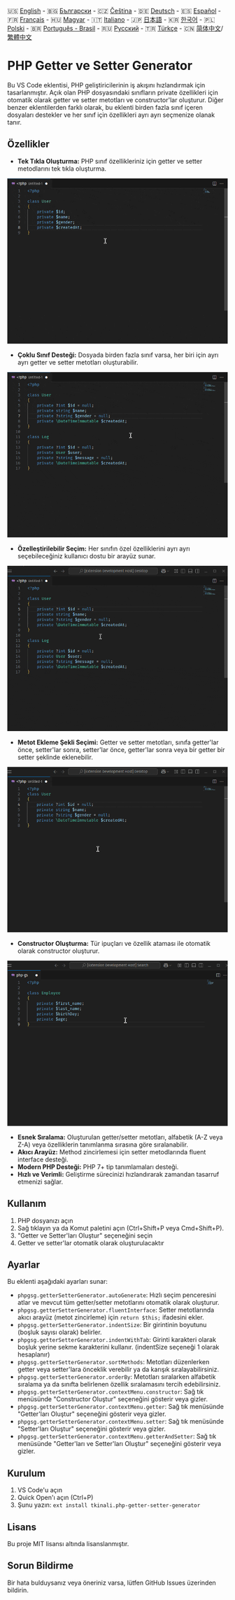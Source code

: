 🇺🇸 [English](./README.md) - 🇧🇬 [Български](./README_BG.md) - 🇨🇿 [Čeština](./README_CS.md) - 🇩🇪 [Deutsch](./README_DE.md) - 🇪🇸 [Español](./README_ES.md) - 🇫🇷 [Français](./README_FR.md) - 🇭🇺 [Magyar](./README_HU.md) - 🇮🇹 [Italiano](./README_IT.md) - 🇯🇵 [日本語](./README_JA.md) - 🇰🇷 [한국어](./README_KO.md) - 🇵🇱 [Polski](./README_PL.md) - 🇧🇷 [Português - Brasil](./README_PT-BR.md) - 🇷🇺 [Русский](./README_RU.md) - 🇹🇷 [Türkçe](./README_TR.md) - 🇨🇳 [简体中文](./README_ZH-CN.md)/[繁體中文](./README_ZH-TW.md)

# PHP Getter ve Setter Generator

Bu VS Code eklentisi, PHP geliştiricilerinin iş akışını hızlandırmak için tasarlanmıştır. Açık olan PHP dosyasındaki sınıfların private özellikleri için otomatik olarak getter ve setter metotları ve constructor'lar oluşturur. Diğer benzer eklentilerden farklı olarak, bu eklenti birden fazla sınıf içeren dosyaları destekler ve her sınıf için özellikleri ayrı ayrı seçmenize olanak tanır.

## Özellikler

- **Tek Tıkla Oluşturma:** PHP sınıf özellikleriniz için getter ve setter metodlarını tek tıkla oluşturma.

![Tek Tıkla Oluşturma](images/one-click.gif "Tek Tıkla Oluşturma")

- **Çoklu Sınıf Desteği:** Dosyada birden fazla sınıf varsa, her biri için ayrı ayrı getter ve setter metotları oluşturabilir.

![Çoklu Sınıf Desteği](images/multi-class.gif "Çoklu Sınıf Desteği")

- **Özelleştirilebilir Seçim:** Her sınıfın özel özelliklerini ayrı ayrı seçebileceğiniz kullanıcı dostu bir arayüz sunar.

![Özelleştirilebilir Seçim](images/property-select.gif "Özelleştirilebilir Seçim")

- **Metot Ekleme Şekli Seçimi:** Getter ve setter metotları, sınıfa getter'lar önce, setter'lar sonra, setter'lar önce, getter'lar sonra veya bir getter bir setter şeklinde eklenebilir.

![Metot Ekleme Şekli Seçimi](images/flexible-sort.gif "Metot Ekleme Şekli Seçimi")

- **Constructor Oluşturma:** Tür ipuçları ve özellik ataması ile otomatik olarak constructor oluşturur.

![Constructor Oluşturma](images/constructor.gif "Constructor Oluşturma")

- **Esnek Sıralama:** Oluşturulan getter/setter metotları, alfabetik (A-Z veya Z-A) veya özelliklerin tanımlanma sırasına göre sıralanabilir.
- **Akıcı Arayüz:** Method zincirlemesi için setter metodlarında fluent interface desteği.
- **Modern PHP Desteği:** PHP 7+ tip tanımlamaları desteği.
- **Hızlı ve Verimli:** Geliştirme sürecinizi hızlandırarak zamandan tasarruf etmenizi sağlar.

## Kullanım

1. PHP dosyanızı açın
2. Sağ tıklayın ya da Komut paletini açın (Ctrl+Shift+P veya Cmd+Shift+P).
3. "Getter ve Setter'ları Oluştur" seçeneğini seçin
4. Getter ve setter'lar otomatik olarak oluşturulacaktır

## Ayarlar

Bu eklenti aşağıdaki ayarları sunar:

- `phpgsg.getterSetterGenerator.autoGenerate`: Hızlı seçim penceresini atlar ve mevcut tüm getter/setter metotlarını otomatik olarak oluşturur.
- `phpgsg.getterSetterGenerator.fluentInterface`: Setter metotlarında akıcı arayüz (metot zincirleme) için `return $this;` ifadesini ekler.
- `phpgsg.getterSetterGenerator.indentSize`: Bir girintinin boyutunu (boşluk sayısı olarak) belirler.
- `phpgsg.getterSetterGenerator.indentWithTab`: Girinti karakteri olarak boşluk yerine sekme karakterini kullanır. (indentSize seçeneği 1 olarak hesaplanır)
- `phpgsg.getterSetterGenerator.sortMethods`: Metotları düzenlerken getter veya setter'lara önceklik verebilir ya da karışık sıralayabilirsiniz.
- `phpgsg.getterSetterGenerator.orderBy`: Metotları sıralarken alfabetik sıralama ya da sınıfta belirlenen özellik sıralamasını tercih edebilirsiniz.
- `phpgsg.getterSetterGenerator.contextMenu.constructor`: Sağ tık menüsünde "Constructor Oluştur" seçeneğini gösterir veya gizler.
- `phpgsg.getterSetterGenerator.contextMenu.getter`: Sağ tık menüsünde "Getter'ları Oluştur" seçeneğini gösterir veya gizler.
- `phpgsg.getterSetterGenerator.contextMenu.setter`: Sağ tık menüsünde "Setter'ları Oluştur" seçeneğini gösterir veya gizler.
- `phpgsg.getterSetterGenerator.contextMenu.getterAndSetter`: Sağ tık menüsünde "Getter'ları ve Setter'ları Oluştur" seçeneğini gösterir veya gizler.

## Kurulum

1. VS Code'u açın
2. Quick Open'ı açın (Ctrl+P)
3. Şunu yazın: `ext install tkinali.php-getter-setter-generator`

## Lisans

Bu proje MIT lisansı altında lisanslanmıştır.

## Sorun Bildirme

Bir hata bulduysanız veya öneriniz varsa, lütfen GitHub Issues üzerinden bildirin.
